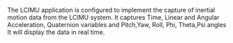The LCIMU application is configured to implement the capture of inertial motion data from the LCIMU system.
It captures Time, Linear and Angular Acceleration, Quaternion variables and Pitch,Yaw, Roll, Phi, Theta,Psi angles
It will display the data in real time.
